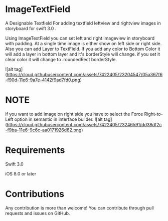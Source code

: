 # ImageTextField

A Designable Textfield For adding textfield leftview and rightview images in storyboard for swift 3.0 .

Using ImageTextField you can set left and right imageview in storyboard with padding. At a single time image is either show on left side or right side. Also you can add Layer to TextField. If you add any color to Bottom Color it will add a layer in 
bottom layer and it's borderStyle will change. if you set it clear color it will change to  .roundedRect borderStyle.

![alt tag] (https://cloud.githubusercontent.com/assets/7422405/23204547/05a367f6-f90d-11e6-9a7e-4142f9ad7fd0.png)

# NOTE
if you want to add image on right side you have to select the Force Right-to-Left option in semantic in interface builder.
![alt tag] (https://cloud.githubusercontent.com/assets/7422405/23246591/dd38df2c-f9ba-11e6-9c6c-aa0171926d62.png)

# Requirements

Swift 3.0

iOS 8.0 or later


# Contributions

Any contribution is more than welcome! You can contribute through pull requests and issues on GitHub.

